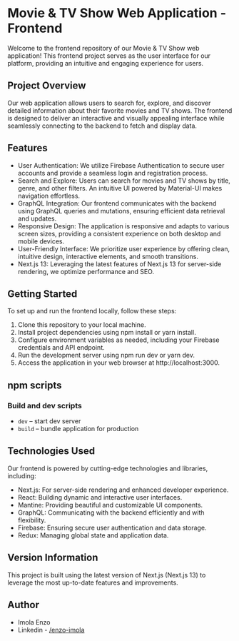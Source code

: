 # Movie & TV Show Web Application - Frontend

Welcome to the frontend repository of our Movie & TV Show web application! This frontend project serves as the user interface for our platform, providing an intuitive and engaging experience for users.

## Project Overview

Our web application allows users to search for, explore, and discover detailed information about their favorite movies and TV shows. The frontend is designed to deliver an interactive and visually appealing interface while seamlessly connecting to the backend to fetch and display data.

## Features

- User Authentication: We utilize Firebase Authentication to secure user accounts and provide a seamless login and registration process.
-  Search and Explore: Users can search for movies and TV shows by title, genre, and other filters. An intuitive UI powered by Material-UI makes navigation effortless.
-  GraphQL Integration: Our frontend communicates with the backend using GraphQL queries and mutations, ensuring efficient data retrieval and updates.
-  Responsive Design: The application is responsive and adapts to various screen sizes, providing a consistent experience on both desktop and mobile devices.
-  User-Friendly Interface: We prioritize user experience by offering clean, intuitive design, interactive elements, and smooth transitions.
- Next.js 13: Leveraging the latest features of Next.js 13 for server-side rendering, we optimize performance and SEO.

## Getting Started

To set up and run the frontend locally, follow these steps:

1. Clone this repository to your local machine.
2. Install project dependencies using npm install or yarn install.
3. Configure environment variables as needed, including your Firebase credentials and API endpoint.
4. Run the development server using npm run dev or yarn dev.
5. Access the application in your web browser at http://localhost:3000.

## npm scripts

### Build and dev scripts

- `dev` – start dev server
- `build` – bundle application for production

## Technologies Used

Our frontend is powered by cutting-edge technologies and libraries, including:

- Next.js: For server-side rendering and enhanced developer experience.
- React: Building dynamic and interactive user interfaces.
- Mantine: Providing beautiful and customizable UI components.
- GraphQL: Communicating with the backend efficiently and with flexibility.
- Firebase: Ensuring secure user authentication and data storage.
- Redux: Managing global state and application data.

## Version Information

This project is built using the latest version of Next.js (Next.js 13) to leverage the most up-to-date features and improvements.

## Author

- Imola Enzo
- Linkedin - [/enzo-imola](https://www.linkedin.com/in/enzo-imola/)
